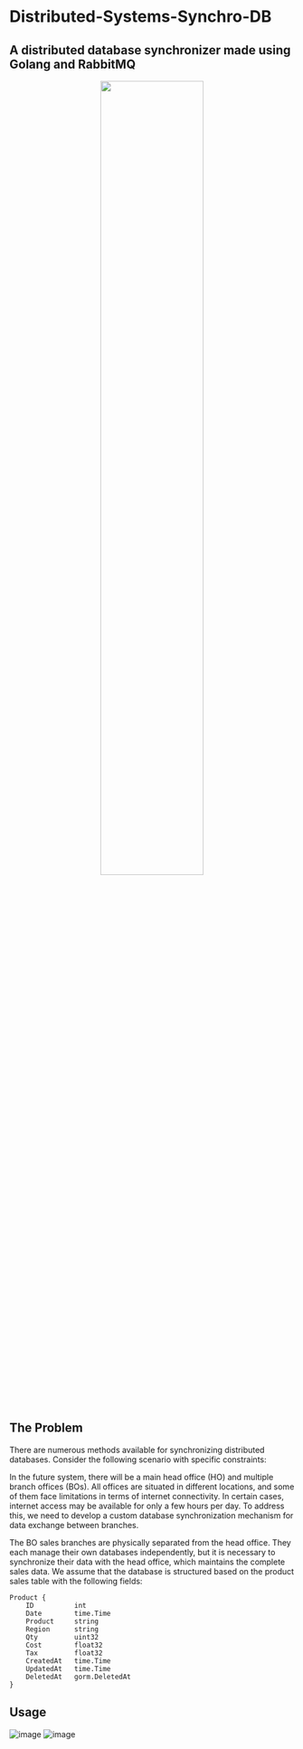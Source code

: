 # Distributed-Systems-Synchro-DB


## A distributed database synchronizer made using Golang and RabbitMQ

<p align="center">
<img width="60%" src="https://github.com/yassinebk/Distributed-Systems-Synchro-DB/assets/65515933/38cb9a7c-5926-49f8-b26f-da7ce0b1a63c"/>
</p>


## The Problem

There are numerous methods available for synchronizing distributed databases. Consider the following scenario with specific constraints:

In the future system, there will be a main head office (HO) and multiple branch offices (BOs).
All offices are situated in different locations, and some of them face limitations in terms of internet connectivity. In certain cases, internet access may be available for only a few hours per day. To address this, we need to develop a custom database synchronization mechanism for data exchange between branches.


The BO sales branches are physically separated from the head office. They each manage their own databases independently, but it is necessary to synchronize their data with the head office, which maintains the complete sales data. We assume that the database is structured based on the product sales table with the following fields:

```
Product {
	ID          int
	Date        time.Time
	Product     string 
	Region      string
	Qty         uint32
	Cost        float32
	Tax         float32
	CreatedAt   time.Time
	UpdatedAt   time.Time
	DeletedAt   gorm.DeletedAt
}
```

## Usage

![image](https://user-images.githubusercontent.com/62627838/236697266-eb0481c3-4fd5-4b4d-9f83-701fb813eb63.png)
![image](https://user-images.githubusercontent.com/62627838/236697296-92522112-9cfe-47be-ae50-6d31cc5ed6f5.png)
